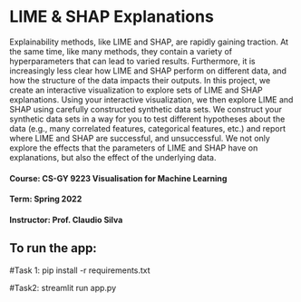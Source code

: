 # LIME & SHAP Explanations 
Explainability methods, like LIME and SHAP, are rapidly gaining traction. At the same time, like many methods, they contain a variety of hyperparameters that can lead to varied results. 
Furthermore, it is increasingly less clear how LIME and SHAP perform on different data, and how the structure of the data impacts their outputs. 
In this project, we create an interactive visualization to explore sets of LIME and SHAP explanations. Using your interactive visualization, we then explore LIME and SHAP using carefully constructed synthetic data sets. We construct your synthetic data sets in a way for you to test different hypotheses about the data (e.g., many correlated features, categorical features, etc.) and report where LIME and SHAP are successful, and unsuccessful. We not only explore the effects that the parameters of LIME and SHAP have on explanations, but also the effect of the underlying data. 

#### Course: CS-GY 9223 Visualisation for Machine Learning 
#### Term: Spring 2022
#### Instructor: Prof. Claudio Silva


## To run the app:
#Task 1:
pip install -r requirements.txt

#Task2:
streamlit run app.py
